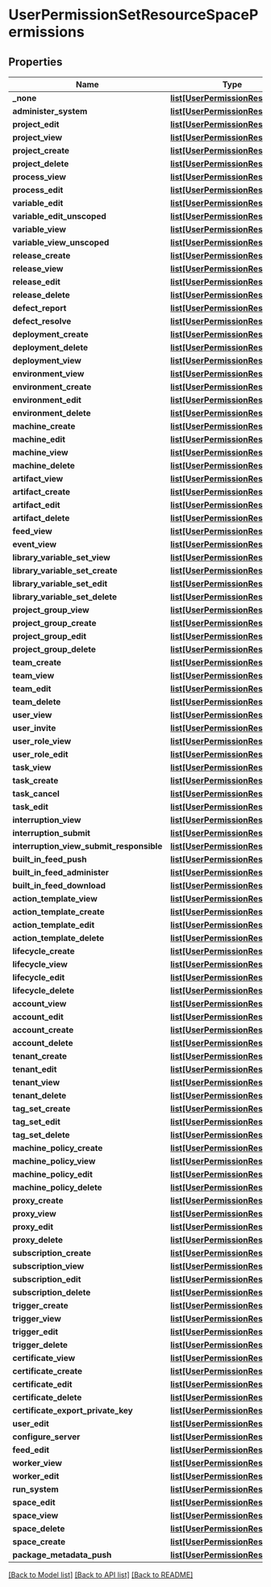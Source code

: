 # UserPermissionSetResourceSpacePermissions

## Properties
Name | Type | Description | Notes
------------ | ------------- | ------------- | -------------
**_none** | [**list[UserPermissionRestriction]**](UserPermissionRestriction.md) |  | [optional] 
**administer_system** | [**list[UserPermissionRestriction]**](UserPermissionRestriction.md) |  | [optional] 
**project_edit** | [**list[UserPermissionRestriction]**](UserPermissionRestriction.md) |  | [optional] 
**project_view** | [**list[UserPermissionRestriction]**](UserPermissionRestriction.md) |  | [optional] 
**project_create** | [**list[UserPermissionRestriction]**](UserPermissionRestriction.md) |  | [optional] 
**project_delete** | [**list[UserPermissionRestriction]**](UserPermissionRestriction.md) |  | [optional] 
**process_view** | [**list[UserPermissionRestriction]**](UserPermissionRestriction.md) |  | [optional] 
**process_edit** | [**list[UserPermissionRestriction]**](UserPermissionRestriction.md) |  | [optional] 
**variable_edit** | [**list[UserPermissionRestriction]**](UserPermissionRestriction.md) |  | [optional] 
**variable_edit_unscoped** | [**list[UserPermissionRestriction]**](UserPermissionRestriction.md) |  | [optional] 
**variable_view** | [**list[UserPermissionRestriction]**](UserPermissionRestriction.md) |  | [optional] 
**variable_view_unscoped** | [**list[UserPermissionRestriction]**](UserPermissionRestriction.md) |  | [optional] 
**release_create** | [**list[UserPermissionRestriction]**](UserPermissionRestriction.md) |  | [optional] 
**release_view** | [**list[UserPermissionRestriction]**](UserPermissionRestriction.md) |  | [optional] 
**release_edit** | [**list[UserPermissionRestriction]**](UserPermissionRestriction.md) |  | [optional] 
**release_delete** | [**list[UserPermissionRestriction]**](UserPermissionRestriction.md) |  | [optional] 
**defect_report** | [**list[UserPermissionRestriction]**](UserPermissionRestriction.md) |  | [optional] 
**defect_resolve** | [**list[UserPermissionRestriction]**](UserPermissionRestriction.md) |  | [optional] 
**deployment_create** | [**list[UserPermissionRestriction]**](UserPermissionRestriction.md) |  | [optional] 
**deployment_delete** | [**list[UserPermissionRestriction]**](UserPermissionRestriction.md) |  | [optional] 
**deployment_view** | [**list[UserPermissionRestriction]**](UserPermissionRestriction.md) |  | [optional] 
**environment_view** | [**list[UserPermissionRestriction]**](UserPermissionRestriction.md) |  | [optional] 
**environment_create** | [**list[UserPermissionRestriction]**](UserPermissionRestriction.md) |  | [optional] 
**environment_edit** | [**list[UserPermissionRestriction]**](UserPermissionRestriction.md) |  | [optional] 
**environment_delete** | [**list[UserPermissionRestriction]**](UserPermissionRestriction.md) |  | [optional] 
**machine_create** | [**list[UserPermissionRestriction]**](UserPermissionRestriction.md) |  | [optional] 
**machine_edit** | [**list[UserPermissionRestriction]**](UserPermissionRestriction.md) |  | [optional] 
**machine_view** | [**list[UserPermissionRestriction]**](UserPermissionRestriction.md) |  | [optional] 
**machine_delete** | [**list[UserPermissionRestriction]**](UserPermissionRestriction.md) |  | [optional] 
**artifact_view** | [**list[UserPermissionRestriction]**](UserPermissionRestriction.md) |  | [optional] 
**artifact_create** | [**list[UserPermissionRestriction]**](UserPermissionRestriction.md) |  | [optional] 
**artifact_edit** | [**list[UserPermissionRestriction]**](UserPermissionRestriction.md) |  | [optional] 
**artifact_delete** | [**list[UserPermissionRestriction]**](UserPermissionRestriction.md) |  | [optional] 
**feed_view** | [**list[UserPermissionRestriction]**](UserPermissionRestriction.md) |  | [optional] 
**event_view** | [**list[UserPermissionRestriction]**](UserPermissionRestriction.md) |  | [optional] 
**library_variable_set_view** | [**list[UserPermissionRestriction]**](UserPermissionRestriction.md) |  | [optional] 
**library_variable_set_create** | [**list[UserPermissionRestriction]**](UserPermissionRestriction.md) |  | [optional] 
**library_variable_set_edit** | [**list[UserPermissionRestriction]**](UserPermissionRestriction.md) |  | [optional] 
**library_variable_set_delete** | [**list[UserPermissionRestriction]**](UserPermissionRestriction.md) |  | [optional] 
**project_group_view** | [**list[UserPermissionRestriction]**](UserPermissionRestriction.md) |  | [optional] 
**project_group_create** | [**list[UserPermissionRestriction]**](UserPermissionRestriction.md) |  | [optional] 
**project_group_edit** | [**list[UserPermissionRestriction]**](UserPermissionRestriction.md) |  | [optional] 
**project_group_delete** | [**list[UserPermissionRestriction]**](UserPermissionRestriction.md) |  | [optional] 
**team_create** | [**list[UserPermissionRestriction]**](UserPermissionRestriction.md) |  | [optional] 
**team_view** | [**list[UserPermissionRestriction]**](UserPermissionRestriction.md) |  | [optional] 
**team_edit** | [**list[UserPermissionRestriction]**](UserPermissionRestriction.md) |  | [optional] 
**team_delete** | [**list[UserPermissionRestriction]**](UserPermissionRestriction.md) |  | [optional] 
**user_view** | [**list[UserPermissionRestriction]**](UserPermissionRestriction.md) |  | [optional] 
**user_invite** | [**list[UserPermissionRestriction]**](UserPermissionRestriction.md) |  | [optional] 
**user_role_view** | [**list[UserPermissionRestriction]**](UserPermissionRestriction.md) |  | [optional] 
**user_role_edit** | [**list[UserPermissionRestriction]**](UserPermissionRestriction.md) |  | [optional] 
**task_view** | [**list[UserPermissionRestriction]**](UserPermissionRestriction.md) |  | [optional] 
**task_create** | [**list[UserPermissionRestriction]**](UserPermissionRestriction.md) |  | [optional] 
**task_cancel** | [**list[UserPermissionRestriction]**](UserPermissionRestriction.md) |  | [optional] 
**task_edit** | [**list[UserPermissionRestriction]**](UserPermissionRestriction.md) |  | [optional] 
**interruption_view** | [**list[UserPermissionRestriction]**](UserPermissionRestriction.md) |  | [optional] 
**interruption_submit** | [**list[UserPermissionRestriction]**](UserPermissionRestriction.md) |  | [optional] 
**interruption_view_submit_responsible** | [**list[UserPermissionRestriction]**](UserPermissionRestriction.md) |  | [optional] 
**built_in_feed_push** | [**list[UserPermissionRestriction]**](UserPermissionRestriction.md) |  | [optional] 
**built_in_feed_administer** | [**list[UserPermissionRestriction]**](UserPermissionRestriction.md) |  | [optional] 
**built_in_feed_download** | [**list[UserPermissionRestriction]**](UserPermissionRestriction.md) |  | [optional] 
**action_template_view** | [**list[UserPermissionRestriction]**](UserPermissionRestriction.md) |  | [optional] 
**action_template_create** | [**list[UserPermissionRestriction]**](UserPermissionRestriction.md) |  | [optional] 
**action_template_edit** | [**list[UserPermissionRestriction]**](UserPermissionRestriction.md) |  | [optional] 
**action_template_delete** | [**list[UserPermissionRestriction]**](UserPermissionRestriction.md) |  | [optional] 
**lifecycle_create** | [**list[UserPermissionRestriction]**](UserPermissionRestriction.md) |  | [optional] 
**lifecycle_view** | [**list[UserPermissionRestriction]**](UserPermissionRestriction.md) |  | [optional] 
**lifecycle_edit** | [**list[UserPermissionRestriction]**](UserPermissionRestriction.md) |  | [optional] 
**lifecycle_delete** | [**list[UserPermissionRestriction]**](UserPermissionRestriction.md) |  | [optional] 
**account_view** | [**list[UserPermissionRestriction]**](UserPermissionRestriction.md) |  | [optional] 
**account_edit** | [**list[UserPermissionRestriction]**](UserPermissionRestriction.md) |  | [optional] 
**account_create** | [**list[UserPermissionRestriction]**](UserPermissionRestriction.md) |  | [optional] 
**account_delete** | [**list[UserPermissionRestriction]**](UserPermissionRestriction.md) |  | [optional] 
**tenant_create** | [**list[UserPermissionRestriction]**](UserPermissionRestriction.md) |  | [optional] 
**tenant_edit** | [**list[UserPermissionRestriction]**](UserPermissionRestriction.md) |  | [optional] 
**tenant_view** | [**list[UserPermissionRestriction]**](UserPermissionRestriction.md) |  | [optional] 
**tenant_delete** | [**list[UserPermissionRestriction]**](UserPermissionRestriction.md) |  | [optional] 
**tag_set_create** | [**list[UserPermissionRestriction]**](UserPermissionRestriction.md) |  | [optional] 
**tag_set_edit** | [**list[UserPermissionRestriction]**](UserPermissionRestriction.md) |  | [optional] 
**tag_set_delete** | [**list[UserPermissionRestriction]**](UserPermissionRestriction.md) |  | [optional] 
**machine_policy_create** | [**list[UserPermissionRestriction]**](UserPermissionRestriction.md) |  | [optional] 
**machine_policy_view** | [**list[UserPermissionRestriction]**](UserPermissionRestriction.md) |  | [optional] 
**machine_policy_edit** | [**list[UserPermissionRestriction]**](UserPermissionRestriction.md) |  | [optional] 
**machine_policy_delete** | [**list[UserPermissionRestriction]**](UserPermissionRestriction.md) |  | [optional] 
**proxy_create** | [**list[UserPermissionRestriction]**](UserPermissionRestriction.md) |  | [optional] 
**proxy_view** | [**list[UserPermissionRestriction]**](UserPermissionRestriction.md) |  | [optional] 
**proxy_edit** | [**list[UserPermissionRestriction]**](UserPermissionRestriction.md) |  | [optional] 
**proxy_delete** | [**list[UserPermissionRestriction]**](UserPermissionRestriction.md) |  | [optional] 
**subscription_create** | [**list[UserPermissionRestriction]**](UserPermissionRestriction.md) |  | [optional] 
**subscription_view** | [**list[UserPermissionRestriction]**](UserPermissionRestriction.md) |  | [optional] 
**subscription_edit** | [**list[UserPermissionRestriction]**](UserPermissionRestriction.md) |  | [optional] 
**subscription_delete** | [**list[UserPermissionRestriction]**](UserPermissionRestriction.md) |  | [optional] 
**trigger_create** | [**list[UserPermissionRestriction]**](UserPermissionRestriction.md) |  | [optional] 
**trigger_view** | [**list[UserPermissionRestriction]**](UserPermissionRestriction.md) |  | [optional] 
**trigger_edit** | [**list[UserPermissionRestriction]**](UserPermissionRestriction.md) |  | [optional] 
**trigger_delete** | [**list[UserPermissionRestriction]**](UserPermissionRestriction.md) |  | [optional] 
**certificate_view** | [**list[UserPermissionRestriction]**](UserPermissionRestriction.md) |  | [optional] 
**certificate_create** | [**list[UserPermissionRestriction]**](UserPermissionRestriction.md) |  | [optional] 
**certificate_edit** | [**list[UserPermissionRestriction]**](UserPermissionRestriction.md) |  | [optional] 
**certificate_delete** | [**list[UserPermissionRestriction]**](UserPermissionRestriction.md) |  | [optional] 
**certificate_export_private_key** | [**list[UserPermissionRestriction]**](UserPermissionRestriction.md) |  | [optional] 
**user_edit** | [**list[UserPermissionRestriction]**](UserPermissionRestriction.md) |  | [optional] 
**configure_server** | [**list[UserPermissionRestriction]**](UserPermissionRestriction.md) |  | [optional] 
**feed_edit** | [**list[UserPermissionRestriction]**](UserPermissionRestriction.md) |  | [optional] 
**worker_view** | [**list[UserPermissionRestriction]**](UserPermissionRestriction.md) |  | [optional] 
**worker_edit** | [**list[UserPermissionRestriction]**](UserPermissionRestriction.md) |  | [optional] 
**run_system** | [**list[UserPermissionRestriction]**](UserPermissionRestriction.md) |  | [optional] 
**space_edit** | [**list[UserPermissionRestriction]**](UserPermissionRestriction.md) |  | [optional] 
**space_view** | [**list[UserPermissionRestriction]**](UserPermissionRestriction.md) |  | [optional] 
**space_delete** | [**list[UserPermissionRestriction]**](UserPermissionRestriction.md) |  | [optional] 
**space_create** | [**list[UserPermissionRestriction]**](UserPermissionRestriction.md) |  | [optional] 
**package_metadata_push** | [**list[UserPermissionRestriction]**](UserPermissionRestriction.md) |  | [optional] 

[[Back to Model list]](../README.md#documentation-for-models) [[Back to API list]](../README.md#documentation-for-api-endpoints) [[Back to README]](../README.md)


